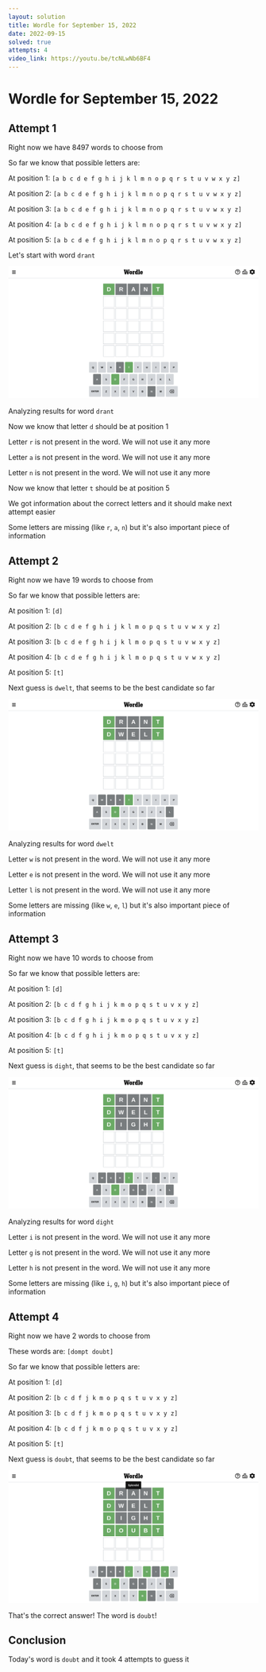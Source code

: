 ```yaml
---
layout: solution
title: Wordle for September 15, 2022
date: 2022-09-15
solved: true
attempts: 4
video_link: https://youtu.be/tcNLwNb6BF4
---
```


# Wordle for September 15, 2022

## Attempt 1

Right now we have 8497 words to choose from

So far we know that possible letters are:

At position 1: `[a b c d e f g h i j k l m n o p q r s t u v w x y z]`

At position 2: `[a b c d e f g h i j k l m n o p q r s t u v w x y z]`

At position 3: `[a b c d e f g h i j k l m n o p q r s t u v w x y z]`

At position 4: `[a b c d e f g h i j k l m n o p q r s t u v w x y z]`

At position 5: `[a b c d e f g h i j k l m n o p q r s t u v w x y z]`

Let's start with word `drant`

![Attempt 1](2022-09-15/attempt-1.png)

Analyzing results for word `drant`

Now we know that letter `d` should be at position 1

Letter `r` is not present in the word. We will not use it any more

Letter `a` is not present in the word. We will not use it any more

Letter `n` is not present in the word. We will not use it any more

Now we know that letter `t` should be at position 5

We got information about the correct letters and it should make next attempt easier

Some letters are missing (like `r`, `a`, `n`) but it's also important piece of information



## Attempt 2

Right now we have 19 words to choose from

So far we know that possible letters are:

At position 1: `[d]`

At position 2: `[b c d e f g h i j k l m o p q s t u v w x y z]`

At position 3: `[b c d e f g h i j k l m o p q s t u v w x y z]`

At position 4: `[b c d e f g h i j k l m o p q s t u v w x y z]`

At position 5: `[t]`

Next guess is `dwelt`, that seems to be the best candidate so far

![Attempt 2](2022-09-15/attempt-2.png)

Analyzing results for word `dwelt`

Letter `w` is not present in the word. We will not use it any more

Letter `e` is not present in the word. We will not use it any more

Letter `l` is not present in the word. We will not use it any more

Some letters are missing (like `w`, `e`, `l`) but it's also important piece of information



## Attempt 3

Right now we have 10 words to choose from

So far we know that possible letters are:

At position 1: `[d]`

At position 2: `[b c d f g h i j k m o p q s t u v x y z]`

At position 3: `[b c d f g h i j k m o p q s t u v x y z]`

At position 4: `[b c d f g h i j k m o p q s t u v x y z]`

At position 5: `[t]`

Next guess is `dight`, that seems to be the best candidate so far

![Attempt 3](2022-09-15/attempt-3.png)

Analyzing results for word `dight`

Letter `i` is not present in the word. We will not use it any more

Letter `g` is not present in the word. We will not use it any more

Letter `h` is not present in the word. We will not use it any more

Some letters are missing (like `i`, `g`, `h`) but it's also important piece of information



## Attempt 4

Right now we have 2 words to choose from

These words are: `[dompt doubt]`

So far we know that possible letters are:

At position 1: `[d]`

At position 2: `[b c d f j k m o p q s t u v x y z]`

At position 3: `[b c d f j k m o p q s t u v x y z]`

At position 4: `[b c d f j k m o p q s t u v x y z]`

At position 5: `[t]`

Next guess is `doubt`, that seems to be the best candidate so far

![Attempt 4](2022-09-15/attempt-4.png)

That's the correct answer! The word is `doubt`!

## Conclusion

Today's word is `doubt` and it took 4 attempts to guess it


